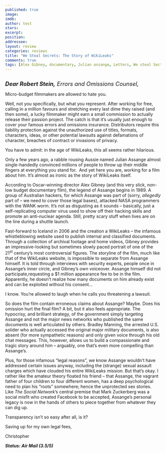 ```yaml
---
published: true
image: 
imdb: 
author: test 
stars: 
excerpt: 
position: 
addressee: 
layout: review
categories: reviews
title: "We Steal Secrets: The Story of WikiLeaks"
comments: true
tags: [Alex Gibney, documentary, Julian assange, Letters, We steal Sectrets, wikileaks]
---
```

<div><p><span class="full-image-block ssNonEditable"><span><a href="/letters/2013/6/25/we-steal-secrets-the-story-of-wikileaks.html"><img src="http://static.squarespace.com/static/5005f6bcc4aa41161b33e89e/5329cf1fe4b07c068ebf74de/5329cf1fe4b07c068ebf786b/1372173084143/We%20Steal%20Secrets.jpg" alt="" /></a></span></span></p>
<p><span style="font-size:130%;"><strong><em>Dear Robert Stein,</em></strong><em> Errors and Omissions Counsel,</em></span></p>
<p>Micro-budget filmmakers are allowed to hate you.</p>
<p>Well, not you specifically, but what you represent. After working for free, calling in a million favours and stretching every last dime they raised (and then some), a lucky filmmaker might earn a small commission to actually release their passion project. The catch is that it&rsquo;s usually just enough to cover your famous errors and omissions insurance. Distributors require this liability protection against the unauthorized use of titles, formats, characters, ideas, or other potential lawsuits against defamations of character, breaches of contract or invasions of privacy.</p>
<p>You have to admit: in the age of WikiLeaks, this all seems rather hilarious.</p>
<p>Only a few years ago, a rabble rousing Aussie named Julian Assange almost single-handedly convinced millions of people to throw up their middle fingers at everything you stand for.&nbsp; And yet here you are, working for a film about him. It&rsquo;s almost as ironic as the story of WikiLeaks itself.</p>
<p>According to Oscar-winning director Alex Gibney (and this very slick, non-low budget documentary film), the legend of Assange begins in 1989. A group of Australian hackers, for which Assange was part of (sorry, <em>allegedly </em>part of &ndash; we need to cover those legal bases), attacked NASA programmers with the WANK worm. It&rsquo;s not as disgusting as it sounds &ndash; basically, just a self-replicating computer virus used to show off their hacking skills and promote an anti-nuclear agenda. Still, pretty scary stuff when lives are on the line during a shuttle launch.</p>
<p>Fast-forward to Iceland in 2006 and the creation a WikiLeaks &ndash; the infamous whistleblowing website used to publish internal and classified documents. Through a collection of archival footage and home videos, Gibney provides an impressive-looking but sometimes slowly paced portrait of one of the 21<sup>st</sup> century&rsquo;s most controversial figures. The storyline of the film, much like that of the WikiLeaks website, is impossible to separate from Assange himself. It is told through interviews with security experts, people once in Assange&rsquo;s inner circle, and Gibney&rsquo;s own voiceover. Assange himself did not participate,requesting a $1 million appearance fee to be in the film. Apparently, he doesn&#8217;t realize how many documents on him already exist and can be exploited without his consent&#8230;</p>
<p>I know. You&rsquo;re allowed to laugh when he calls you threatening a lawsuit.</p>
<p>So does the film contain erroneous claims about Assange? Maybe. Does his omission hurt the final film? A bit, but it also feels appropriate. The hypocrisy, and brilliant strategy, of the government simply targeting Assange and not the major news networks who published the same documents is well articulated by others. Bradley Manning, the arrested U.S. solider who actually accessed the original major military documents, is also absent (for more sympathetic reasons) and only given voice through his old chat messages. This, however, allows us to build a compassionate and tragic story around him &ndash; arguably, one that&rsquo;s even more compelling than Assange&rsquo;s.</p>
<p>Plus, for those infamous &ldquo;legal reasons&rdquo;, we know Assange wouldn&rsquo;t have addressed certain issues anyway, including the (strange) sexual assault charges which have clouded his entire WikiLeaks mission. But that&rsquo;s okay. I rather like the amateur theory floated his friend &ndash; that Assange, the vagrant father of four children to four different women, has a deep psychological need to plan his &ldquo;roots&rdquo; somewhere; hence the unprotected sex stories. Like <em>The Social Network</em>&rsquo;s central premise that Mark Zuckerberg was a social misfit who created Facebook to be accepted, Assange&rsquo;s personal legacy is now in the hands of others to piece together from whatever they can dig up.</p>
<p>Transparency isn&rsquo;t so easy after all, is it?</p>
<p>Saving up for my own legal fees,</p>
<p>Christopher</p>
<p><strong><em>Status: Air Mail (3.5/5)</em></strong></p></div>
